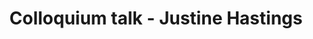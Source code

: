 ---
name: Justine Hastings
position: Brown University
title: Colloquium talk - Justine Hastings
date_coll: Friday, May 10 2019, 1:00-2:15 PM EST
bio: Justine Hastings is a Professor of Economics and International and Public Affairs at Brown University and a Faculty Research Associate with the National Bureau of Economic Research. Her areas of expertise include research in Industrial Organization and Public Economics which address important economic and public policy questions. She has conducted academic research on topics such as market structure and competition, environment and energy regulation, advertising and consumer protection, consumer financial markets, health care, social safety-net programs, and markets for higher education. Her research employs diverse empirical techniques including field experiments, survey analysis, machine learning, predictive analytics, analysis of large administrative datasets, and structural demand and supply estimation. Her research was cited in the 2017 Nobel Prize scientific background materials, and has been used to shape public policy improvements around the world. Professor Hastings is the founding director of Research Improving People's Lives (RIPL), a nonprofit research institute using data and science to impact policy and improve lives.
talktitle: Fact-Based Policy - How Do States and Local Governments Accomplish It?
talkapstract: There is growing demand for a genuinely accountable government which, even with limited resources, delivers programs and policies with meaningful, measurable impact. Rapid advances in technology support the use of data and science in the private sector to develop insights about what people need, innovate products and policies to meet those needs, and then measure their success. Government has the potential to be similarly impactful, prompting recent federal and state calls for government to use a data-driven approach to produce efficient and effective policy solutions. But how can state and local governments use data and science to deliver improved results to their constituents? This talk will highlight the key challenges to creating and supporting fact-based policy at the state and local level, and will outline solutions and lessons learned from an innovative and scalable partnership model developed with the state of Rhode Island.
description: Justine Hastings - Fact-Based Policy - How Do States and Local Governments Accomplish It?
season: Spring 2019
active: 0
image: "/assets/colloquium/justine.jpg"
link: http://justinehastings.com/
youtube_link: ""
---